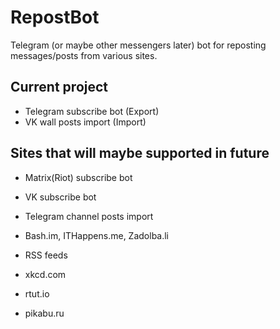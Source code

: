 # RepostBot

Telegram (or maybe other messengers later) bot for reposting messages/posts from various sites.


## Current project

- Telegram subscribe bot (Export)
- VK wall posts import (Import)


## Sites that will maybe supported in future

- Matrix(Riot) subscribe bot
- VK subscribe bot

- Telegram channel posts import
- Bash.im, ITHappens.me, Zadolba.li
- RSS feeds
- xkcd.com
- rtut.io
- pikabu.ru
